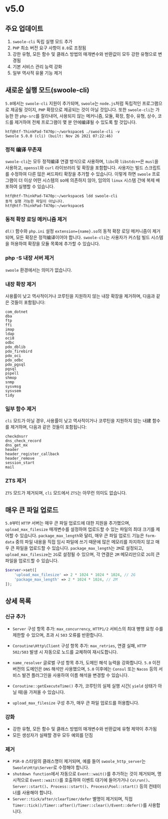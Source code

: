 # v5.0


주요 업데이트
----
1. `swoole-cli` 독립 실행 모드 추가
2. `PHP` 최소 버전 요구 사항이 `8.0`로 조정됨
3. 강한 유형, 모든 함수 및 클래스 방법의 매개변수와 반환값이 모두 강한 유형으로 변경됨
4. 기본 서비스 관리 능력 강화
5. 일부 역사적 유물 기능 제거


새로운 실행 모드(swoole-cli)
----
`5.0`에서는 `swoole-cli` 지원이 추가되며, `swoole`는 `node.js`처럼 독립적인 프로그램으로 제공될 것이지, `PHP` 확장으로 제공되는 것이 아닐 것입니다.
또한 `swoole-cli`는 가능한 한 `php-src`를 잘라내어, 사용되지 않는 메커니즘, 모듈, 확장, 함수, 유형, 상수, 코드를 제거하여 전체 프로그램이 몇 분 안에编译될 수 있도록 할 것입니다.

```shell
htf@htf-ThinkPad-T470p:~/workspace$ ./swoole-cli -v
Swoole 5.0.0 (cli) (built: Nov 26 2021 07:22:46) 
```


### 정적 编译 무존재
`swoole-cli`는 모두 정적编译 연결 방식으로 사용하며, `libc`와 `libstdc++`은 `musl`을 사용하고, `openssl`와 `curl` 라이브러리 및 확장을 포함합니다. 사용자는 빌드 스크립트를 수정하여 다른 많은 써드파티 확장을 추가할 수 있습니다.
이렇게 하면 `swoole` 프로그램이 더 이상 어떤 시스템의 so에 의존하지 않아, 임의의 `linux` 시스템 간에 복제 배포하여 실행할 수 있습니다.

```shell
htf@htf-ThinkPad-T470p:~/workspace$ ldd swoole-cli
동적 실행 가능한 파일이 아닙니다.
htf@htf-ThinkPad-T470p:~/workspace$ 
```


### 동적 확장 로딩 메커니즘 제거
`dl()` 함수와 `php.ini` 설정 `extension={name}.so`의 동적 확장 로딩 메커니즘이 제거되며, 모든 확장은 정적编译이어야 합니다.
`swoole-cli`는 사용자가 커스텀 빌드 시스템을 허용하여 확장을 모듈 목록에 추가할 수 있습니다.


### php -S 내장 서버 제거
`swoole` 환경에서는 의미가 없습니다.


### 내장 확장 제거
사용률이 낮고 역사적이거나 코루틴을 지원하지 않는 내장 확장을 제거하며, 다음과 같은 것들이 포함됩니다:
```
com_dotnet
dba
ftp
ffi
imap
ldap
oci8
odbc
pdo_dblib
pdo_firebird
pdo_oci
pdo_odbc
pdo_pgsql
pgsql
pspell
shmop
snmp
sysvmsg
sysvsem
tidy
```


### 일부 함수 제거
`cli` 모드가 아닐 경우, 사용률이 낮고 역사적이거나 코루틴을 지원하지 않는 내建 함수를 제거하며, 다음과 같은 것들이 포함됩니다:
```
checkdnsrr
dns_check_record
dns_get_mx
header
header_register_callback
header_remove
session_start
mail
```

### ZTS 제거
`ZTS` 모드가 제거되며, `cli` 모드에서 `ZTS`는 아무런 의미도 없습니다.


매우 큰 파일 업로드
----
`5.0`부터 `HTTP` 서버는 매우 큰 파일 업로드에 대한 지원을 추가했으며, `upload_max_filesize` 매개변수를 설정하여 업로드할 수 있는 파일의 최대 크기를 제어할 수 있습니다.
`package_max_length`와 달리, 매우 큰 파일 업로드 기능은 `form-data` 중의 파일 내용을 직접 임시 파일에 쓰기 때문에 많은 메모리를 차지하지 않고 매우 큰 파일을 업로드할 수 있습니다.
`package_max_length`는 `2M`로 설정되고, `upload_max_filesize`는 `2G`로 설정될 수 있으며, 각 연결은 `2M` 메모리만으로 `2G`의 큰 파일을 업로드할 수 있습니다.

```php
$server->set([
    'upload_max_filesize' => 2 * 1024 * 1024 * 1024, // 2G
    'package_max_length' => 2 * 1024 * 1024, // 2M
]);
```


상세 목록
----



### 신규 추가

- `Server` 구성 항목 추가: `max_concurrency`, `HTTP1/2` 서비스의 최대 병행 요청 수를 제한할 수 있으며, 초과 시 `503` 오류를 반환합니다.

- `Coroutine\Http\Client` 구성 항목 추가: `max_retries`, 연결 실패, `HTTP 502/503` 발생 시 자동으로 노드를 교체하여 재시도합니다.

- `name_resolver` 글로벌 구성 항목 추가, 도메인 해석 능력을 강화합니다. `5.0` 이전 버전의 도메인은 `DNS` 해석만 사용했으며, `5.0` 이후에는 `Consul` 또는 `Nacos` 등의 서비스 발견 플러그인을 사용하여 이름 해석을 변경할 수 있습니다.

- `Coroutine::getExecuteTime()` 추가, 코루틴의 실제 실행 시간( `yield` 상태가 아닐 때)을 가져올 수 있습니다.
- `upload_max_filesize` 구성 추가, 매우 큰 파일 업로드를 허용합니다.



### 강화

- 강한 유형, 모든 함수 및 클래스 방법의 매개변수와 반환값에 유형 제약이 추가됨
- 모든 생성자가 실패할 경우 모두 예외를 던짐



### 제거

- `PSR-0` 스타일의 클래스명이 제거되며, 예를 들어 `swoole_http_server`는 `Swoole\Http\Server`로 수정해야 합니다.
- `shutdown function`에서 자동으로 `Event::wait()`를 추가하는 것이 제거되며, 명시적으로 `Event::wait()`를 호출하여 이벤트 대기에 들어가거나 `Co\run()`、`Server::start()`、`Process::start()`、`Process\Pool::start()` 등의 컨테이너를 사용해야 합니다.
- `Server::tick/after/clearTimer/defer` 별명이 제거되며, 직접 `Timer::tick()/Timer::after()/Timer::clear()/Event::defer()`를 사용합니다.
